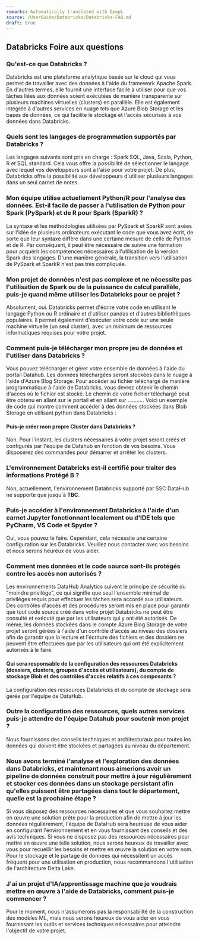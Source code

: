 ```yaml
---
remarks: Automatically translated with DeepL
source: /UserGuide/Databricks/Databricks-FAQ.md
draft: true
---
```


## Databricks Foire aux questions

### Qu'est-ce que Databricks ?

Databricks est une plateforme analytique basée sur le cloud qui vous permet de travailler avec des données à l'aide du framework Apache Spark. En d'autres termes, elle fournit une interface facile à utiliser pour que vos tâches liées aux données soient exécutées de manière transparente sur plusieurs machines virtuelles (clusters) en parallèle. Elle est également intégrée à d'autres services en nuage tels que Azure Blob Storage et les bases de données, ce qui facilite le stockage et l'accès sécurisés à vos données dans Databricks.

### Quels sont les langages de programmation supportés par Databricks ?

Les langages suivants sont pris en charge : Spark SQL, Java, Scala, Python, R et SQL standard. Cela vous offre la possibilité de sélectionner le langage avec lequel vos développeurs sont à l'aise pour votre projet. De plus, Databricks offre la possibilité aux développeurs d'utiliser plusieurs langages dans un seul carnet de notes.

### Mon équipe utilise actuellement Python/R pour l'analyse des données. Est-il facile de passer à l'utilisation de Python pour Spark (PySpark) et de R pour Spark (SparkR) ?

La syntaxe et les méthodologies utilisées par PySpark et SparkR sont axées sur l'idée de plusieurs ordinateurs exécutant le code que vous avez écrit, de sorte que leur syntaxe diffère dans une certaine mesure de celle de Python et de R. Par conséquent, il peut être nécessaire de suivre une formation pour acquérir les compétences nécessaires à l'utilisation de la version Spark des langages. D'une manière générale, la transition vers l'utilisation de PySpark et SparkR n'est pas très compliquée.

### Mon projet de données n'est pas complexe et ne nécessite pas l'utilisation de Spark ou de la puissance de calcul parallèle, puis-je quand même utiliser les Databricks pour ce projet ?

Absolument, oui. Databricks permet d'écrire votre code en utilisant le langage Python ou R ordinaire et d'utiliser pandas et d'autres bibliothèques populaires. Il permet également d'exécuter votre code sur une seule machine virtuelle (un seul cluster), avec un minimum de ressources informatiques requises pour votre projet.

### Comment puis-je télécharger mon propre jeu de données et l'utiliser dans Databricks ?

Vous pouvez télécharger et gérer votre ensemble de données à l'aide du portail Datahub. Les données téléchargées seront stockées dans le nuage à l'aide d'Azure Blog Storage. Pour accéder au fichier téléchargé de manière programmatique à l'aide de Databricks, vous devrez obtenir le chemin d'accès où le fichier est stocké. Le chemin de votre fichier téléchargé peut être obtenu en allant sur le portail et en allant sur ........... Voici un exemple de code qui montre comment accéder à des données stockées dans Blob Storage en utilisant python dans Databricks :

#### Puis-je créer mon propre Cluster dans Databricks ?

Non. Pour l'instant, les clusters nécessaires à votre projet seront créés et configurés par l'équipe de Datahub en fonction de vos besoins. Vous disposerez des commandes pour démarrer et arrêter les clusters.

### L'environnement Databricks est-il certifié pour traiter des informations Protégé B ?

Non, actuellement, l'environnement Databricks supporté par SSC DataHub ne supporte que jusqu'à **TBC**.

### Puis-je accéder à l'environnement Databricks à l'aide d'un carnet Jupyter fonctionnant localement ou d'IDE tels que PyCharm, VS Code et Spyder ?

Oui, vous pouvez le faire. Cependant, cela nécessite une certaine configuration sur les Databricks. Veuillez nous contacter avec vos besoins et nous serons heureux de vous aider.

### Comment mes données et le code source sont-ils protégés contre les accès non autorisés ?

Les environnements DataHub Analytics suivent le principe de sécurité du "moindre privilège", ce qui signifie que seul l'ensemble minimal de privilèges requis pour effectuer les tâches sera accordé aux utilisateurs. Des contrôles d'accès et des procédures seront mis en place pour garantir que tout code source créé dans votre projet Databricks ne peut être consulté et exécuté que par les utilisateurs qui y ont été autorisés. De même, les données stockées dans le compte Azure Blog Storage de votre projet seront gérées à l'aide d'un contrôle d'accès au niveau des dossiers afin de garantir que la lecture et l'écriture des fichiers et des dossiers ne peuvent être effectuées que par les utilisateurs qui ont été explicitement autorisés à le faire.

#### Qui sera responsable de la configuration des ressources Databricks (dossiers, clusters, groupes d'accès et utilisateurs), du compte de stockage Blob et des contrôles d'accès relatifs à ces composants ?

La configuration des ressources Databricks et du compte de stockage sera gérée par l'équipe de DataHub.

### Outre la configuration des ressources, quels autres services puis-je attendre de l'équipe Datahub pour soutenir mon projet ?

Nous fournissons des conseils techniques et architecturaux pour toutes les données qui doivent être stockées et partagées au niveau du département.

### Nous avons terminé l'analyse et l'exploration des données dans Databricks, et maintenant nous aimerions avoir un pipeline de données construit pour mettre à jour régulièrement et stocker ces données dans un stockage persistant afin qu'elles puissent être partagées dans tout le département, quelle est la prochaine étape ?

Si vous disposez des ressources nécessaires et que vous souhaitez mettre en œuvre une solution prête pour la production afin de mettre à jour les données régulièrement, l'équipe de DataHub sera heureuse de vous aider en configurant l'environnement et en vous fournissant des conseils et des avis techniques. Si vous ne disposez pas des ressources nécessaires pour mettre en œuvre une telle solution, nous serons heureux de travailler avec vous pour recueillir les besoins et mettre en œuvre la solution en votre nom. Pour le stockage et le partage de données qui nécessitent un accès fréquent pour une utilisation en production, nous recommandons l'utilisation de l'architecture Delta Lake.

### J'ai un projet d'IA/apprentissage machine que je voudrais mettre en œuvre à l'aide de Databricks, comment puis-je commencer ?

Pour le moment, nous n'assumerons pas la responsabilité de la construction des modèles ML, mais nous serons heureux de vous aider en vous fournissant les outils et services techniques nécessaires pour atteindre l'objectif de votre projet.
